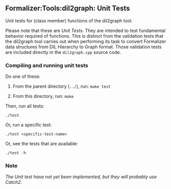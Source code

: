 ## Formalizer:Tools:dil2graph: Unit Tests

Unit tests for (class member) functions of the dil2graph tool.

Please note that these are *Unit Tests*. They are intended to test fundamental behavior required of functions.
This is distinct from the validation tests that the dil2graph tool carries out when performing its task to convert Formalizer data structures from DIL Hierarchy to Graph format. Those validation tests are included directly in the `dil2graph.cpp` source code.

### Compiling and running unit tests

Do one of these:

1. From the parent directory (`../`), run: `make test`

2. From this directory, run: `make`

Then, run all tests:

```
./test
```

Or, run a specific test:

```
./test <specific-test-name>
```

Or, see the tests that are available:

```
./test -h
```

### Note

*The Unit test have not yet been implemented, but they will probably use Catch2.*

